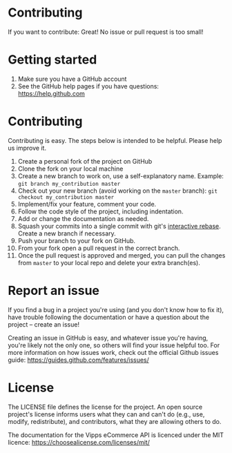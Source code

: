 # Contributing

If you want to contribute: Great! No issue or pull request is too small!

# Getting started

1. Make sure you have a GitHub account
1. See the GitHub help pages if you have questions: https://help.github.com

# Contributing

Contributing is easy. The steps below is intended to be helpful. Please help us improve it.

1. Create a personal fork of the project on GitHub
1. Clone the fork on your local machine
1. Create a new branch to work on, use a self-explanatory name. Example: `git branch my_contribution master`
1. Check out your new branch (avoid working on the `master` branch): `git checkout my_contribution master`
1. Implement/fix your feature, comment your code.
1. Follow the code style of the project, including indentation.
1. Add or change the documentation as needed.
1. Squash your commits into a single commit with git's [interactive rebase](https://help.github.com/articles/interactive-rebase). Create a new branch if necessary.
1. Push your branch to your fork on GitHub.
1. From your fork open a pull request in the correct branch.
1. Once the pull request is approved and merged, you can pull the changes from `master` to your local repo and delete your extra branch(es).

# Report an issue

If you find a bug in a project you're using (and you don't know how to fix it), have trouble following the documentation or have a question about the project – create an issue! 

Creating an issue in GitHub is easy, and whatever issue you're having, you're likely not the only one, so others will 
find your issue helpful too. For more information on how issues work, check out the official Github issues guide: https://guides.github.com/features/issues/

# License

The LICENSE file defines the license for the project. An open source project's license informs users what they can and can't do (e.g., use, modify, redistribute), and contributors, what they are allowing others to do.

The documentation for the Vipps eCommerce API is licenced under the MIT licence: https://choosealicense.com/licenses/mit/

